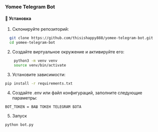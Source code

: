 ### **Yomee Telegram Bot**

#### 🔧 Установка

1. Склонируйте репозиторий:
 ```bash
   git clone https://github.com/thisishappy888/yomee-telegram-bot.git
   cd yomee-telegram-bot
 ```

2. Создайте виртуальное окружение и активируйте его:
```bash
    python3 -m venv venv
    source venv/bin/activate
   ```

3. Установите зависимости:
```bash
pip install -r requirements.txt
```

4. Создайте .env или файл конфигураций, заполните следующие параметры:
```env
BOT_TOKEN = ВАШ ТОКЕН TELEGRAM БОТА
```

5. Запуск
```bash
python bot.py
```

   
